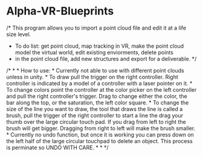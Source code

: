 # Alpha-VR-Blueprints
/* This program allows you to import a point cloud file and edit it at a life size level.
* To do list: get point cloud, map tracking in VR, make the point cloud model the virtual world, edit existing enviorments, delete points
* in the point cloud file, add new structures and export for a deliverable.
*/


/*
*
* 
How to use:
  *
  Currently not able to use with different point clouds unless in unity.
  *
  To draw pull the trigger on the right controller. Right controller is indicated by a model of a controller with a laser     pointer on it.
  *
  To change colors point the controller at the color picker on the left controller and pull the right controller's trigger. Drag to change either the color, the bar along the top, or the saturation, the left color square.
  *
  To change the size of the line you want to draw, the tool that draws the line is called a brush, pull the trigger of the right controller to start a line the drag your thumb over the large circular touch pad. If you drag from left to right the brush will get bigger. Dragging from right to left will make the brush smaller.
  *
  Currently no undo function, but once it is working you can press down on the left half of the large circular touchpad to delete an object. This process is perminate so UNDO WITH CARE. 
*
*
*/
